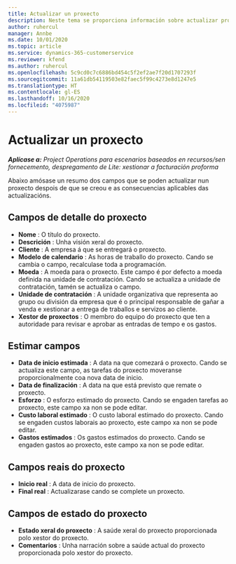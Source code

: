 ```yaml
---
title: Actualizar un proxecto
description: Neste tema se proporciona información sobre actualizar proxectos en Project Operations.
author: ruhercul
manager: Annbe
ms.date: 10/01/2020
ms.topic: article
ms.service: dynamics-365-customerservice
ms.reviewer: kfend
ms.author: ruhercul
ms.openlocfilehash: 5c9cd0c7c6886bd454c5f2ef2ae7f20d1707293f
ms.sourcegitcommit: 11a61db54119503e82faec5f99c4273e8d1247e5
ms.translationtype: HT
ms.contentlocale: gl-ES
ms.lasthandoff: 10/16/2020
ms.locfileid: "4075987"
---
```

# <a name="update-a-project"></a>Actualizar un proxecto

_**Aplícase a:** Project Operations para escenarios baseados en recursos/sen fornecemento, despregamento de Lite: xestionar a facturación proforma_

Abaixo amósase un resumo dos campos que se poden actualizar nun proxecto despois de que se creou e as consecuencias aplicables das actualizacións.

## <a name="project-detail-fields"></a>Campos de detalle do proxecto

- **Nome** : O título do proxecto.
- **Descrición** : Unha visión xeral do proxecto.
- **Cliente** : A empresa á que se entregará o proxecto.
- **Modelo de calendario** : As horas de traballo do proxecto. Cando se cambia o campo, recalculase toda a programación.
- **Moeda** : A moeda para o proxecto. Este campo é por defecto a moeda definida na unidade de contratación. Cando se actualiza a unidade de contratación, tamén se actualiza o campo.
- **Unidade de contratación** : A unidade organizativa que representa ao grupo ou división da empresa que é o principal responsable de gañar a venda e xestionar a entrega de traballos e servizos ao cliente. 
- **Xestor de proxectos** : O membro do equipo do proxecto que ten a autoridade para revisar e aprobar as entradas de tempo e os gastos.

## <a name="estimate-fields"></a>Estimar campos

- **Data de inicio estimada** : A data na que comezará o proxecto. Cando se actualiza este campo, as tarefas do proxecto moveranse proporcionalmente coa nova data de inicio.
- **Data de finalización** : A data na que está previsto que remate o proxecto.
- **Esforzo** : O esforzo estimado do proxecto. Cando se engaden tarefas ao proxecto, este campo xa non se pode editar.
- **Custo laboral estimado** : O custo laboral estimado do proxecto. Cando se engaden custos laborais ao proxecto, este campo xa non se pode editar.
- **Gastos estimados** : Os gastos estimados do proxecto. Cando se engaden gastos ao proxecto, este campo xa non se pode editar.

## <a name="project-actual-fields"></a>Campos reais do proxecto
- **Inicio real** : A data de inicio do proxecto.
- **Final real** : Actualizarase cando se complete un proxecto.

## <a name="project-status-fields"></a>Campos de estado do proxecto

- **Estado xeral do proxecto** : A saúde xeral do proxecto proporcionada polo xestor do proxecto.
- **Comentarios** : Unha narración sobre a saúde actual do proxecto proporcionada polo xestor do proxecto.

